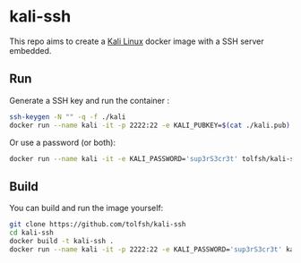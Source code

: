 # kali-ssh

This repo aims to create a [Kali Linux](https://www.kali.org/docs/containers/official-kalilinux-docker-images/) docker image with a SSH server embedded. 

## Run
Generate a SSH key and run the container :
```bash
ssh-keygen -N "" -q -f ./kali
docker run --name kali -it -p 2222:22 -e KALI_PUBKEY=$(cat ./kali.pub) tolfsh/kali-ssh
```
Or use a password (or both):
```bash
docker run --name kali -it -e KALI_PASSWORD='sup3rS3cr3t' tolfsh/kali-ssh
```

## Build
You can build and run the image yourself:
```bash
git clone https://github.com/tolfsh/kali-ssh
cd kali-ssh
docker build -t kali-ssh .
docker run --name kali -it -p 2222:22 -e KALI_PASSWORD='sup3rS3cr3t' kali-ssh
```